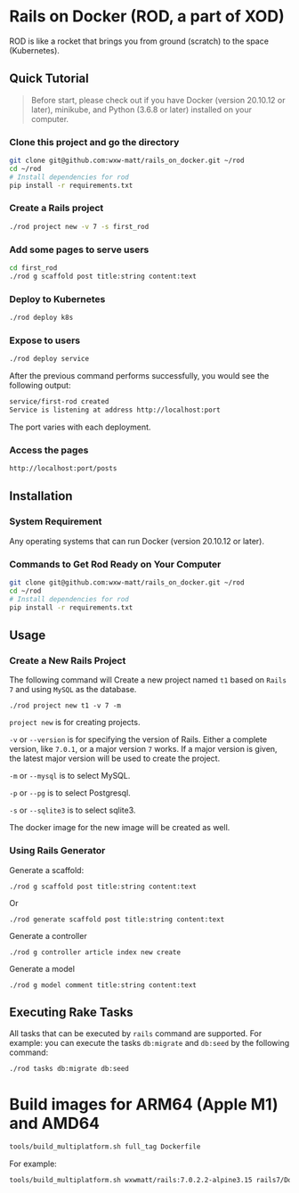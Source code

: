 
# Rails on Docker (ROD, a part of XOD)
ROD is like a rocket that brings you from ground (scratch) to the space (Kubernetes).

## Quick Tutorial

> Before start, please check out if you have Docker (version 20.10.12 or later), minikube, and Python (3.6.8 or later) installed on your computer.
### Clone this project and go the directory
```bash
git clone git@github.com:wxw-matt/rails_on_docker.git ~/rod
cd ~/rod
# Install dependencies for rod
pip install -r requirements.txt
```
### Create a Rails project
```bash
./rod project new -v 7 -s first_rod
```
### Add some pages to serve users
```bash
cd first_rod
./rod g scaffold post title:string content:text
```
### Deploy to Kubernetes
```bash
./rod deploy k8s
```
### Expose to users
```bash
./rod deploy service
```
After the previous command performs successfully, you would see the following output:
```bash
service/first-rod created
Service is listening at address http://localhost:port
```
The port varies with each deployment.
### Access the pages
```bash
http://localhost:port/posts
```
## Installation

### System Requirement
Any operating systems that can run Docker (version 20.10.12 or later).

### Commands to Get Rod Ready on Your Computer
```bash
git clone git@github.com:wxw-matt/rails_on_docker.git ~/rod
cd ~/rod
# Install dependencies for rod
pip install -r requirements.txt
```

## Usage

### Create a New Rails Project
The following command will Create a new project named `t1` based on `Rails 7` and using `MySQL` as the database.
```
./rod project new t1 -v 7 -m
```
`project new` is for creating projects.

`-v` or `--version` is for specifying the version of Rails.
Either a complete version, like `7.0.1`, or a major version `7` works.
If a major version is given, the latest major version will be used to create the project.

`-m` or `--mysql` is to select MySQL.

`-p` or `--pg` is to select Postgresql.

`-s` or `--sqlite3` is to select sqlite3.

The docker image for the new image will be created as well.

### Using Rails Generator
Generate a scaffold:

```
./rod g scaffold post title:string content:text
```
Or

```
./rod generate scaffold post title:string content:text
```

Generate a controller
```
./rod g controller article index new create
```

Generate a model
```
./rod g model comment title:string content:text
```

## Executing Rake Tasks
All tasks that can be executed by `rails` command are supported.
For example: you can execute the tasks `db:migrate` and `db:seed` by the following command:
```
./rod tasks db:migrate db:seed
```

# Build images for ARM64 (Apple M1) and AMD64
```bash
tools/build_multiplatform.sh full_tag Dockerfile
```
For example:
```bash
tools/build_multiplatform.sh wxwmatt/rails:7.0.2.2-alpine3.15 rails7/Dockerfile.rails7.0.2.2 
```
